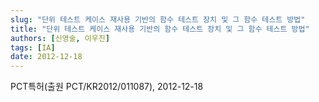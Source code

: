 ```yaml
---
slug: "단위 테스트 케이스 재사용 기반의 함수 테스트 장치 및 그 함수 테스트 방법"
title: "단위 테스트 케이스 재사용 기반의 함수 테스트 장치 및 그 함수 테스트 방법"
authors: [신영술, 이우진]
tags: [IA]
date: 2012-12-18
---
```


PCT특허(출원 PCT/KR2012/011087), 2012-12-18
